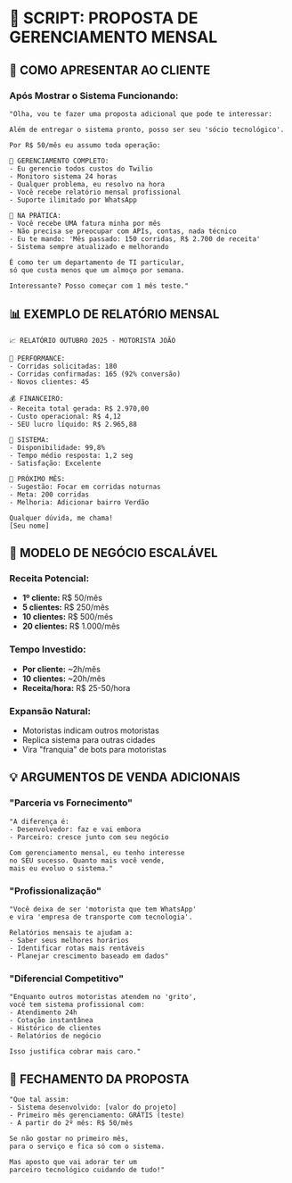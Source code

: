 # 🎯 SCRIPT: PROPOSTA DE GERENCIAMENTO MENSAL

## 💬 COMO APRESENTAR AO CLIENTE

### **Após Mostrar o Sistema Funcionando:**

```
"Olha, vou te fazer uma proposta adicional que pode te interessar:

Além de entregar o sistema pronto, posso ser seu 'sócio tecnológico'.

Por R$ 50/mês eu assumo toda operação:

🔧 GERENCIAMENTO COMPLETO:
- Eu gerencio todos custos do Twilio
- Monitoro sistema 24 horas  
- Qualquer problema, eu resolvo na hora
- Você recebe relatório mensal profissional
- Suporte ilimitado por WhatsApp

🎯 NA PRÁTICA:
- Você recebe UMA fatura minha por mês
- Não precisa se preocupar com APIs, contas, nada técnico
- Eu te mando: 'Mês passado: 150 corridas, R$ 2.700 de receita'
- Sistema sempre atualizado e melhorando

É como ter um departamento de TI particular,
só que custa menos que um almoço por semana.

Interessante? Posso começar com 1 mês teste."
```

## 📊 EXEMPLO DE RELATÓRIO MENSAL

```
📈 RELATÓRIO OUTUBRO 2025 - MOTORISTA JOÃO

🚗 PERFORMANCE:
- Corridas solicitadas: 180
- Corridas confirmadas: 165 (92% conversão)
- Novos clientes: 45

💰 FINANCEIRO:
- Receita total gerada: R$ 2.970,00
- Custo operacional: R$ 4,12
- SEU lucro líquido: R$ 2.965,88

📱 SISTEMA:
- Disponibilidade: 99,8%
- Tempo médio resposta: 1,2 seg
- Satisfação: Excelente

🎯 PRÓXIMO MÊS:
- Sugestão: Focar em corridas noturnas
- Meta: 200 corridas  
- Melhoria: Adicionar bairro Verdão

Qualquer dúvida, me chama!
[Seu nome]
```

## 🚀 MODELO DE NEGÓCIO ESCALÁVEL

### **Receita Potencial:**
- **1º cliente:** R$ 50/mês
- **5 clientes:** R$ 250/mês
- **10 clientes:** R$ 500/mês
- **20 clientes:** R$ 1.000/mês

### **Tempo Investido:**
- **Por cliente:** ~2h/mês
- **10 clientes:** ~20h/mês
- **Receita/hora:** R$ 25-50/hora

### **Expansão Natural:**
- Motoristas indicam outros motoristas
- Replica sistema para outras cidades
- Vira "franquia" de bots para motoristas

## 💡 ARGUMENTOS DE VENDA ADICIONAIS

### **"Parceria vs Fornecimento"**
```
"A diferença é:
- Desenvolvedor: faz e vai embora
- Parceiro: cresce junto com seu negócio

Com gerenciamento mensal, eu tenho interesse
no SEU sucesso. Quanto mais você vende,
mais eu evoluo o sistema."
```

### **"Profissionalização"**
```
"Você deixa de ser 'motorista que tem WhatsApp'
e vira 'empresa de transporte com tecnologia'.

Relatórios mensais te ajudam a:
- Saber seus melhores horários
- Identificar rotas mais rentáveis  
- Planejar crescimento baseado em dados"
```

### **"Diferencial Competitivo"**
```
"Enquanto outros motoristas atendem no 'grito',
você tem sistema profissional com:
- Atendimento 24h
- Cotação instantânea
- Histórico de clientes
- Relatórios de negócio

Isso justifica cobrar mais caro."
```

## 🎯 FECHAMENTO DA PROPOSTA

```
"Que tal assim:
- Sistema desenvolvido: [valor do projeto]
- Primeiro mês gerenciamento: GRÁTIS (teste)
- A partir do 2º mês: R$ 50/mês

Se não gostar no primeiro mês, 
para o serviço e fica só com o sistema.

Mas aposto que vai adorar ter um 
parceiro tecnológico cuidando de tudo!"
```